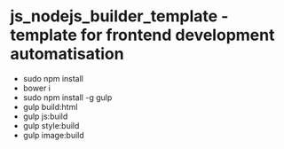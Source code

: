 # js_nodejs_builder_template - template for frontend development automatisation

* sudo npm install
* bower i
* sudo npm install -g gulp
* gulp build:html
* gulp js:build
* gulp style:build
* gulp image:build

